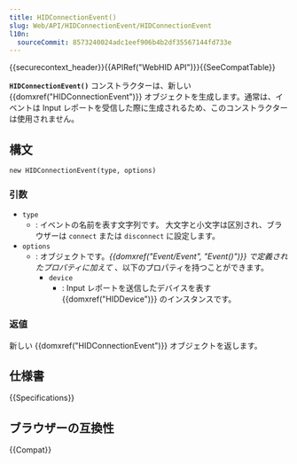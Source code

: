 ```yaml
---
title: HIDConnectionEvent()
slug: Web/API/HIDConnectionEvent/HIDConnectionEvent
l10n:
  sourceCommit: 8573240024adc1eef906b4b2df35567144fd733e
---
```


{{securecontext_header}}{{APIRef("WebHID API")}}{{SeeCompatTable}}

**`HIDConnectionEvent()`** コンストラクターは、新しい {{domxref("HIDConnectionEvent")}} オブジェクトを生成します。通常は、イベントは Input レポートを受信した際に生成されるため、このコンストラクターは使用されません。

## 構文

```js-nolint
new HIDConnectionEvent(type, options)
```

### 引数

- `type`
  - : イベントの名前を表す文字列です。
    大文字と小文字は区別され、ブラウザーは `connect` または `disconnect` に設定します。
- `options`
  - : オブジェクトです。_{{domxref("Event/Event", "Event()")}} で定義されたプロパティに加えて_ 、以下のプロパティを持つことができます。
    - `device`
      - : Input レポートを送信したデバイスを表す {{domxref("HIDDevice")}} のインスタンスです。

### 返値

新しい {{domxref("HIDConnectionEvent")}} オブジェクトを返します。

## 仕様書

{{Specifications}}

## ブラウザーの互換性

{{Compat}}

